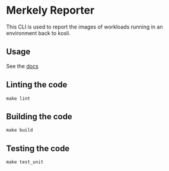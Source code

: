 # Merkely Reporter

This CLI is used to report the images of workloads running in an environment back to kosli.

## Usage 

See the [docs](https://docs.merkely.com/client_reference/)

## Linting the code

`make lint`


## Building the code

`make build`

## Testing the code

`make test_unit`
